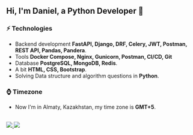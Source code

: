 ## Hi, I'm Daniel, a Python Developer 🚀 
### ⚡ Technologies

- Backend development **FastAPI, Django, DRF, Celery, JWT, Postman, REST API, Pandas, Pandera**.
- Tools **Docker Compose, Nginx, Gunicorn, Postman, CI/CD, Git**
- Database **PostgreSQL, MongoDB, Redis**.
- A bit **HTML, CSS, Bootstrap**.
- Solving Data structure and algorithm questions in **Python**.

### ⌚️ Timezone
- Now I'm in Almaty, Kazakhstan, my time zone is **GMT+5**.
  
<br>
<div id="footer" align="left">
<a href="https://www.linkedin.com/in/dan-petrov/">
<img src="https://img.shields.io/badge/-dan_petrov-blue?style=flat-square&logo=Linkedin&logoColor=white&link=https://www.linkedin.com/in/dan-petrov/">
</a>
<a href="https://t.me/trauor">
<img src="https://img.shields.io/badge/trauor-telegram?style=flat-square&logo=Telegram&logoColor=white&labelColor=blue&color=blue&link=https%3A%2F%2Ft.me%2Ftrauor">
</div>

[//]: # (<br>)

[//]: # (<div id="header" align="left">)

[//]: # (<img src="https://media.giphy.com/media/v1.Y2lkPTc5MGI3NjExdHIyN241NWlzZmFoM3V3OXdjenoza3hlaW4xMGVxOTMxaTh5MGl1ZiZlcD12MV9pbnRlcm5hbF9naWZfYnlfaWQmY3Q9Zw/tNB5bIu3E5Z0EYEMP5/giphy.gif" width="400"/>&#41;)

[//]: # (</div>)
